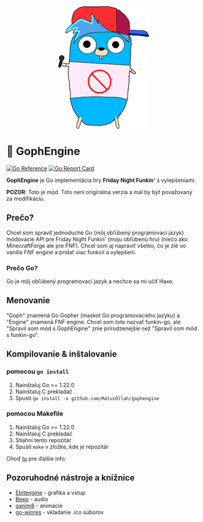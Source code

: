 <p align="center">
    <img src="https://github.com/MatusOllah/gophengine/blob/main/bf-gopher_240x320.png" alt="GophEngine logo">
</p>

# 🎤 GophEngine

[![Go Reference](https://pkg.go.dev/badge/github.com/MatusOllah/gophengine.svg)](https://pkg.go.dev/github.com/MatusOllah/gophengine) [![Go Report Card](https://goreportcard.com/badge/github.com/MatusOllah/gophengine)](https://goreportcard.com/report/github.com/MatusOllah/gophengine)

**GophEngine** je Go implementácia hry **Friday Night Funkin'** s vylepšeniami.

**POZOR**: Toto je mód. Toto není originálna verzia a mal by byť považovaný za modifikáciu.

## Prečo?

Chcel som spraviť jednoduché Go (môj obľúbený programovací jazyk) módovacie API pre Friday Night Funkin' (moju obľúbenú hru) (niečo ako MinecraftForge ale pre FNF).
Chcel som aj napraviť všetko, čo je zlé vo vanilla FNF engine a pridať viac funkcií a vylepšení.

### Prečo Go?

Go je môj obľúbený programovací jazyk a nechce sa mi učiť Haxe.

## Menovanie

"Goph" znamená Go Gopher (maskot Go programovacieho jazyku) a "Engine" znamená FNF engine.
Chcel som toto nazvať funkin-go, ale "Spravil som mód s GophEngine" znie prirodzenejšie než "Spravil som mód s funkin-go".

## Kompilovanie & inštalovanie

### pomocou `go install`

1. Nainštaluj Go >= 1.22.0
2. Nainštaluj C prekladač
3. Spusti `go install -v github.com/MatusOllah/gophengine`

### pomocou Makefile

1. Nainštaluj Go >= 1.22.0
2. Nainštaluj C prekladač
3. Stiahni tento repozitár
4. Spusti `make` v zložke, kde je repozitár

Choď [tu](https://ebitengine.org/en/documents/install.html) pre ďalšie info.

## Pozoruhodné nástroje a knižnice

- [Ebitengine](https://github.com/hajimehoshi/ebiten) - grafika a vstup
- [Beep](https://github.com/gopxl/beep) - audio
- [ganim8](https://github.com/yohamta/ganim8) - animácie
- [go-winres](https://github.com/tc-hib/go-winres) - vkladanie .ico súborov
